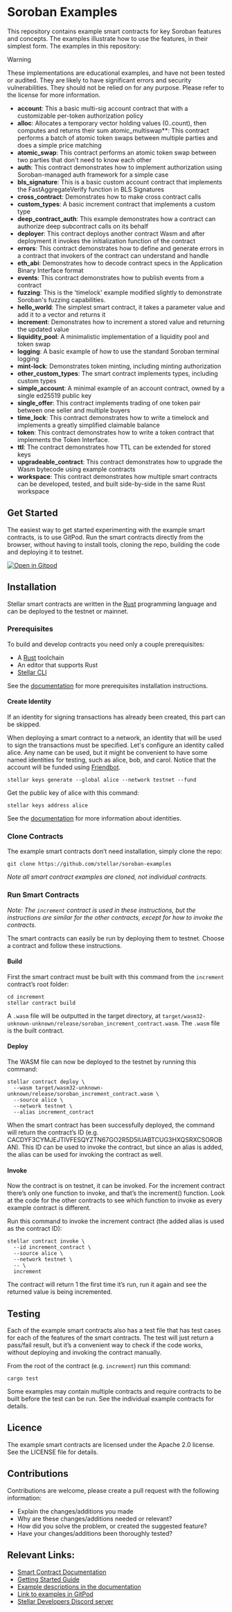 # Soroban Examples <!-- omit in toc -->

This repository contains example smart contracts for key Soroban features and concepts. The examples illustrate how to use the features, in their simplest form. The examples in this repository:

> [!WARNING]  
> These implementations are educational examples, and have not been tested or audited. They are likely to have significant errors and security vulnerabilities. They should not be relied on for any purpose. Please refer to the license for more information.

- **account**: This a basic multi-sig account contract that with a customizable per-token authorization policy
- **alloc**: Allocates a temporary vector holding values (0..count), then computes and returns their sum
atomic_multiswap**: This contract performs a batch of atomic token swaps between multiple parties and does a simple price matching
- **atomic_swap**: This contract performs an atomic token swap between two parties that don't need to know each other 
- **auth**: This contract demonstrates how to implement authorization using Soroban-managed auth framework for a simple case
- **bls_signature**: This is a basic custom account contract that implements the FastAggregateVerify function in BLS Signatures
- **cross_contract**: Demonstrates how to make cross contract calls
- **custom_types**: A basic increment contract that implements a custom type
- **deep_contract_auth**: This example demonstrates how a contract can authorize deep subcontract calls on its behalf
- **deployer**: This contract deploys another contract Wasm and after deployment it invokes the initialization function of the contract
- **errors**: This contract demonstrates how to define and generate errors in a contract that invokers of the contract can understand and handle
- **eth_abi**: Demonstrates how to decode contract specs in the Application Binary Interface format
- **events**: This contract demonstrates how to publish events from a contract 
- **fuzzing**: This is the 'timelock' example modified slightly to demonstrate Soroban's fuzzing capabilities.
- **hello_world**: The simplest smart contract, it takes a parameter value and add it to a vector and returns it
- **increment**: Demonstrates how to increment a stored value and returning the updated value
- **liquidity_pool**: A minimalistic implementation of a liquidity pool and token swap
- **logging**: A basic example of how to use the standard Soroban terminal logging
- **mint-lock**: Demonstrates token minting, including minting authorization
- **other_custom_types**: The smart contract implements types, including custom types
- **simple_account**: A minimal example of an account contract, owned by a single ed25519 public key
- **single_offer**: This contract implements trading of one token pair between one seller and multiple buyers
- **time_lock**: This contract demonstrates how to write a timelock and implements a greatly simplified claimable balance
- **token**: This contract demonstrates how to write a token contract that implements the Token Interface.
- **ttl**: The contract demonstrates how TTL can be extended for stored keys
- **upgradeable_contract**: This contract demonstrates how to upgrade the Wasm bytecode using example contracts
- **workspace**: This contract demonstrates how multiple smart contracts can be developed, tested, and built side-by-side in the same Rust workspace

## Get Started
The easiest way to get started experimenting with the example smart contracts, is to use GitPod. Run the smart contracts directly from the browser, without having to install tools, cloning the repo, building the code and deploying it to testnet.

[![Open in Gitpod](https://gitpod.io/button/open-in-gitpod.svg)](https://gitpod.io/#https://github.com/stellar/soroban-examples)

## Installation
Stellar smart contracts are written in the [Rust](https://www.rust-lang.org/) programming language and can be deployed to the testnet or mainnet. 

### Prerequisites
To build and develop contracts you need only a couple prerequisites:

- A [Rust](https://www.rust-lang.org/) toolchain
- An editor that supports Rust
- [Stellar CLI](https://developers.stellar.org/docs/build/smart-contracts/getting-started/setup#install-the-stellar-cli)

See the [documentation](https://developers.stellar.org/docs/build/smart-contracts/getting-started/setup) for more prerequisites installation instructions. 

#### Create Identity
If an identity for signing transactions has already been created, this part can be skipped. 

When deploying a smart contract to a network, an identity that will be used to sign the transactions must be specified. Let's configure an identity called alice. Any name can be used, but it might be convenient to have some named identities for testing, such as alice, bob, and carol. Notice that the account will be funded using [Friendbot](https://developers.stellar.org/docs/learn/fundamentals/networks#friendbot). 

```
stellar keys generate --global alice --network testnet --fund
```

Get the public key of alice with this command: 

```
stellar keys address alice
```

See the [documentation](https://developers.stellar.org/docs/build/smart-contracts/getting-started/setup#configure-an-identity) for more information about identities.

### Clone Contracts
The example smart contracts don’t need installation, simply clone the repo:

```
git clone https://github.com/stellar/soroban-examples
```

*Note all smart contract examples are cloned, not individual contracts.*

### Run Smart Contracts
*Note: The `increment` contract is used in these instructions, but the instructions are similar for the other contracts, except for how to invoke the contracts.*

The smart contracts can easily be run by deploying them to testnet. Choose a contract and follow these instructions. 

#### Build
First the smart contract must be built with this command from the `increment` contract’s root folder:

```
cd increment
stellar contract build
```

A `.wasm` file will be outputted in the target directory, at `target/wasm32-unknown-unknown/release/soroban_increment_contract.wasm`. The `.wasm` file is the built contract.

#### Deploy
The WASM file can now be deployed to the testnet by running this command:

```
stellar contract deploy \
  --wasm target/wasm32-unknown-unknown/release/soroban_increment_contract.wasm \
  --source alice \
  --network testnet \
  --alias increment_contract
```

When the smart contract has been successfully deployed, the command will return the contract’s ID (e.g. CACDYF3CYMJEJTIVFESQYZTN67GO2R5D5IUABTCUG3HXQSRXCSOROBAN). This ID can be used to invoke the contract, but since an alias is added, the alias can be used for invoking the contract as well.

#### Invoke
Now the contract is on testnet, it can be invoked. For the increment contract there’s only one function to invoke, and that’s the increment() function. Look at the code for the other contracts to see which function to invoke as every example contract is different.

Run this command to invoke the increment contract (the added alias is used as the contract ID):

```
stellar contract invoke \
  --id increment_contract \
  --source alice \
  --network testnet \
  -- \
  increment 
```

The contract will return 1 the first time it’s run, run it again and see the returned value is being incremented.

## Testing
Each of the example smart contracts also has a test file that has test cases for each of the features of the smart contracts. The test will just return a pass/fail result, but it’s a convenient way to check if the code works, without deploying and invoking the contract manually. 

From the root of the contract (e.g. `increment`) run this command:

```
cargo test
```

Some examples may contain multiple contracts and require contracts to be built before the test can be run. See the individual example contracts for details.

## Licence
The example smart contracts are licensed under the Apache 2.0 license. See the LICENSE file for details.

## Contributions
Contributions are welcome, please create a pull request with the following information: 

- Explain the changes/additions you made
- Why are these changes/additions needed or relevant?
- How did you solve the problem, or created the suggested feature?
- Have your changes/additions been thoroughly tested?

## Relevant Links:
- [Smart Contract Documentation](https://developers.stellar.org/docs/build)
- [Getting Started Guide](https://developers.stellar.org/docs/build/smart-contracts/getting-started)
- [Example descriptions in the documentation](https://developers.stellar.org/docs/build/smart-contracts/example-contracts)
- [Link to examples in GitPod](https://gitpod.io/#https://github.com/stellar/soroban-examples/tree/v21.6.0)
- [Stellar Developers Discord server](https://discord.gg/stellardev)

